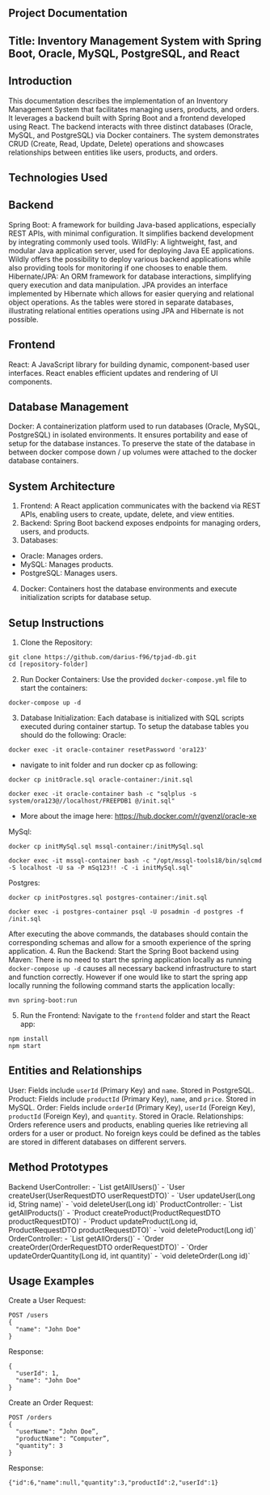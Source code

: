 <h2>Project Documentation</h2>

<h2>Title: Inventory Management System with Spring Boot, Oracle, MySQL, PostgreSQL, and React</h2>

<h2>Introduction</h2>

This documentation describes the implementation of an Inventory Management System that facilitates managing users, products, and orders. It leverages a backend built with Spring Boot and a frontend developed using React. The backend interacts with three distinct databases (Oracle, MySQL, and PostgreSQL) via Docker containers. The system demonstrates CRUD (Create, Read, Update, Delete) operations and showcases relationships between entities like users, products, and orders.

<h2>Technologies Used</h2>

<h2>Backend</h2>

Spring Boot: A framework for building Java-based applications, especially REST APIs, with minimal configuration. It simplifies backend development by integrating commonly used tools.
WildFly: A lightweight, fast, and modular Java application server, used for deploying Java EE applications. Wildly offers the possibility to deploy various backend applications while also providing tools for monitoring if one chooses to enable them.
Hibernate/JPA: An ORM framework for database interactions, simplifying query execution and data manipulation. JPA provides an interface implemented by Hibernate which allows for easier querying and relational object operations. As the tables were stored in separate databases, illustrating relational entities operations using JPA and Hibernate is not possible. 

<h2>Frontend</h2>

React: A JavaScript library for building dynamic, component-based user interfaces. React enables efficient updates and rendering of UI components.

<h2>Database Management</h2>

Docker: A containerization platform used to run databases (Oracle, MySQL, PostgreSQL) in isolated environments. It ensures portability and ease of setup for the database instances.
To preserve the state of the database in between docker compose down / up volumes were attached to the docker database containers.
 
<h2>System Architecture</h2>

1. Frontend: A React application communicates with the backend via REST APIs, enabling users to create, update, delete, and view entities.
2. Backend: Spring Boot backend exposes endpoints for managing orders, users, and products.
3. Databases:
- Oracle: Manages orders.
- MySQL: Manages products.
- PostgreSQL: Manages users.
4. Docker: Containers host the database environments and execute initialization scripts for database setup.
 
<h2>Setup Instructions</h2>

1. Clone the Repository:
```
git clone https://github.com/darius-f96/tpjad-db.git
cd [repository-folder]
```
2. Run Docker Containers:
Use the provided `docker-compose.yml` file to start the containers:
```
docker-compose up -d
```
3. Database Initialization: Each database is initialized with SQL scripts executed during container startup.
To setup the database tables you should do the following: Oracle:
```
docker exec -it oracle-container resetPassword 'ora123'
```
-	navigate to init folder and run docker cp as following:
```
docker cp initOracle.sql oracle-container:/init.sql
```
```
docker exec -it oracle-container bash -c "sqlplus -s system/ora123@//localhost/FREEPDB1 @/init.sql"
```
-	More about the image here: https://hub.docker.com/r/gvenzl/oracle-xe
  
MySql:
```
docker cp initMySql.sql mssql-container:/initMySql.sql
```
```
docker exec -it mssql-container bash -c "/opt/mssql-tools18/bin/sqlcmd -S localhost -U sa -P mSq123!! -C -i initMySql.sql"
```
Postgres:
```
docker cp initPostgres.sql postgres-container:/init.sql
```
```
docker exec -i postgres-container psql -U posadmin -d postgres -f /init.sql
```
After executing the above commands, the databases should contain the corresponding schemas and allow for a smooth experience of the spring application.
4. Run the Backend: Start the Spring Boot backend using Maven:
There is no need to start the spring application locally as running ```docker-compose up -d``` causes all necessary backend infrastructure to start and function correctly. However if one would like to start the spring app locally running the following command starts the application locally:
```
mvn spring-boot:run
```

5. Run the Frontend: Navigate to the `frontend` folder and start the React app:
```
npm install
npm start
```
<h2>Entities and Relationships</h2>

User: Fields include `userId` (Primary Key) and `name`. Stored in PostgreSQL.
Product: Fields include `productId` (Primary Key), `name`, and `price`. Stored in MySQL.
Order: Fields include `orderId` (Primary Key), `userId` (Foreign Key), `productId` (Foreign Key), and `quantity`. Stored in Oracle.
Relationships: Orders reference users and products, enabling queries like retrieving all orders for a user or product.
No foreign keys could be defined as the tables are stored in different databases on different servers.

<h2>Method Prototypes</h2>
Backend
UserController:
- `List<User> getAllUsers()`
- `User createUser(UserRequestDTO userRequestDTO)`
- `User updateUser(Long id, String name)`
- `void deleteUser(Long id)`
ProductController:
- `List<Product> getAllProducts()`
- `Product createProduct(ProductRequestDTO productRequestDTO)`
- `Product updateProduct(Long id, ProductRequestDTO productRequestDTO)`
- `void deleteProduct(Long id)`
OrderController:
- `List<Order> getAllOrders()`
- `Order createOrder(OrderRequestDTO orderRequestDTO)`
- `Order updateOrderQuantity(Long id, int quantity)`
- `void deleteOrder(Long id)`

<h2>Usage Examples</h2>
Create a User
Request:

```
POST /users
{
  "name": "John Doe"
}
```
Response:
```
{
  "userId": 1,
  "name": "John Doe"
}
```
Create an Order
Request:
```
POST /orders
{
  "userName": “John Doe”,
  "productName": “Computer”,
  "quantity": 3
}
```
Response:
```
{"id":6,"name":null,"quantity":3,"productId":2,"userId":1}
```
